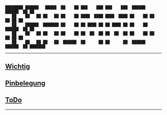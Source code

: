 #

```text
████████ ██████   █████  ██    ██ ███    ███ ███    ███  ██████  ██████  ██ ██      
   ██    ██   ██ ██   ██ ██    ██ ████  ████ ████  ████ ██    ██ ██   ██ ██ ██      
   ██    ██████  ███████ ██    ██ ██ ████ ██ ██ ████ ██ ██    ██ ██████  ██ ██      
   ██    ██   ██ ██   ██ ██    ██ ██  ██  ██ ██  ██  ██ ██    ██ ██   ██ ██ ██      
   ██    ██   ██ ██   ██  ██████  ██      ██ ██      ██  ██████  ██████  ██ ███████ 
```

---

## [Wichtig](/Markdown/important.md)

## [Pinbelegung](/Markdown/kabelmanagement.md)

## [ToDo](/Markdown/todo.md)

---
